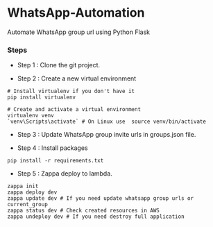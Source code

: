 # WhatsApp-Automation
Automate WhatsApp group url using Python Flask

### Steps

- Step 1 : Clone the git project.

- Step 2 : Create a new virtual environment
```
# Install virtualenv if you don't have it
pip install virtualenv

# Create and activate a virtual environment
virtualenv venv
`venv\Scripts\activate` # On Linux use  source venv/bin/activate  
```

- Step 3 : Update WhatsApp group invite urls in groups.json file.

- Step 4 : Install packages
```
pip install -r requirements.txt
```

- Step 5 : Zappa deploy to lambda.
```
zappa init
zappa deploy dev
zappa update dev # If you need update whatsapp group urls or current_group
zappa status dev # Check created resources in AWS
zappa undeploy dev # If you need destroy full application
```